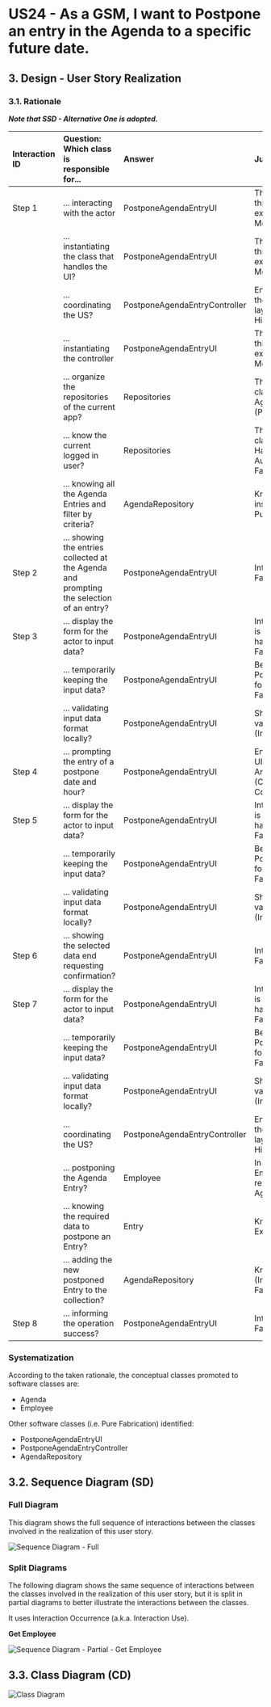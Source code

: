 # US24 - As a GSM, I want to Postpone an entry in the Agenda to a specific future date.

## 3. Design - User Story Realization 

### 3.1. Rationale

_**Note that SSD - Alternative One is adopted.**_

| Interaction ID | Question: Which class is responsible for...                                              | Answer                        | Justification (with patterns)                                                                                                                  |
|:---------------|:-----------------------------------------------------------------------------------------|:------------------------------|:-----------------------------------------------------------------------------------------------------------------------------------------------|
| Step 1         | ... interacting with the actor                                                           | PostponeAgendaEntryUI         | There is no reason to assign this responsibility to any existing class in the Domain Model (Pure Fabrication)                                  |
|                | ... instantiating the class that handles the UI?                                         | PostponeAgendaEntryUI         | There is no reason to assign this responsibility to any existing class in the Domain Model (Pure Fabrication)                                  |
|                | ... coordinating the US?                                                                 | PostponeAgendaEntryController | Ensures decoupling between the UI layer and the Domain layer. (Controller, Low coupling, High Cohesion)                                        |
|                | ... instantiating the controller                                                         | PostponeAgendaEntryUI         | There is no reason to assign this responsibility to any existing class in the Domain Model (Pure Fabrication)                                  |
|                | ... organize the repositories of the current app?                                        | Repositories                  | There is no reason for other class to have this responsibility. Aggregates all the repositories. (Pure Fabrication)                            |
|                | ... know the current logged in user?                                                     | Repositories                  | There is no reason for other class to have this responsibility. Has in itself the instance of the Authentication Repository (Pure Fabrication) |
|                | ... knowing all the Agenda Entries and filter by criteria?                               | AgendaRepository              | Knows all the Agenda Entries instances (Information Expert, Pure Fabrication)                                                                  |
| Step 2         | ... showing the entries collected at the Agenda and prompting the selection of an entry? | PostponeAgendaEntryUI         | Interaction with the user (Pure Fabrication)                                                                                                   |
| Step 3         | ... display the form for the actor to input data?                                        | PostponeAgendaEntryUI         | Interaction with the user, there is no reason for other class to have this responsibility (Pure Fabrication)                                   |
|                | ... temporarily keeping the input data?                                                  | PostponeAgendaEntryUI         | Before passing the data to the PostponeAgendaEntryController for further coordination (Pure Fabrication)                                       |
|                | ... validating  input data format locally?                                               | PostponeAgendaEntryUI         | Should be responsible for validating the input data format (Information Expert)                                                                |
| Step 4         | ... prompting the entry of a postpone date and hour?                                     | PostponeAgendaEntryUI         | Ensures decouple between the UI layer and the Domain layer. Answers the UI requests. (Controller, Low coupling, High Cohesion)                 |
| Step 5         | ... display the form for the actor to input data?                                        | PostponeAgendaEntryUI         | Interaction with the user, there is no reason for other class to have this responsibility (Pure Fabrication)                                   |
|                | ... temporarily keeping the input data?                                                  | PostponeAgendaEntryUI         | Before passing the data to the PostponeAgendaEntryController for further coordination (Pure Fabrication)                                       |
|                | ... validating  input data format locally?                                               | PostponeAgendaEntryUI         | Should be responsible for validating the input data format (Information Expert)                                                                |
| Step 6         | ... showing the selected data end requesting confirmation?                               | PostponeAgendaEntryUI         | Interaction with the user (Pure Fabrication)                                                                                                   |
| Step 7         | ... display the form for the actor to input data?                                        | PostponeAgendaEntryUI         | Interaction with the user, there is no reason for other class to have this responsibility (Pure Fabrication)                                   |
|                | ... temporarily keeping the input data?                                                  | PostponeAgendaEntryUI         | Before passing the data to the PostponeAgendaEntryController for further coordination (Pure Fabrication)                                       |
|                | ... validating  input data format locally?                                               | PostponeAgendaEntryUI         | Should be responsible for validating the input data format (Information Expert)                                                                |
|                | ... coordinating the US?                                                                 | PostponeAgendaEntryController | Ensures decoupling between the UI layer and the Domain layer. (Controller, Low coupling, High Cohesion)                                        |
|                | ... postponing the Agenda Entry?                                                         | Employee                      | In the domain model the Employee, as a GSM, is the responsible for managing the Agenda (Information Expert)                                    |
|                | ... knowing the required data to postpone an Entry?                                      | Entry                         | Knows its own data (Information Expert)                                                                                                        |
|                | ... adding the new postponed Entry to the collection?                                    | AgendaRepository              | Knows all the Skill instances (Information Expert, Pure Fabrication)                                                                           |
| Step 8         | ... informing the operation success?                                                     | PostponeAgendaEntryUI         | Interaction with the user (Pure Fabrication)                                                                                                   |
 


### Systematization ##

According to the taken rationale, the conceptual classes promoted to software classes are: 

* Agenda
* Employee

Other software classes (i.e. Pure Fabrication) identified: 

* PostponeAgendaEntryUI
* PostponeAgendaEntryController
* AgendaRepository


## 3.2. Sequence Diagram (SD)


### Full Diagram

This diagram shows the full sequence of interactions between the classes involved in the realization of this user story.

![Sequence Diagram - Full](svg/us24-sequence-diagram-full.svg)

### Split Diagrams

The following diagram shows the same sequence of interactions between the classes involved in the realization of this user story, but it is split in partial diagrams to better illustrate the interactions between the classes.

It uses Interaction Occurrence (a.k.a. Interaction Use).

**Get Employee**

![Sequence Diagram - Partial - Get Employee](svg/us24-sequence-diagram-partial-get-employee.svg)

## 3.3. Class Diagram (CD)

![Class Diagram](svg/us24-class-diagram.svg)
